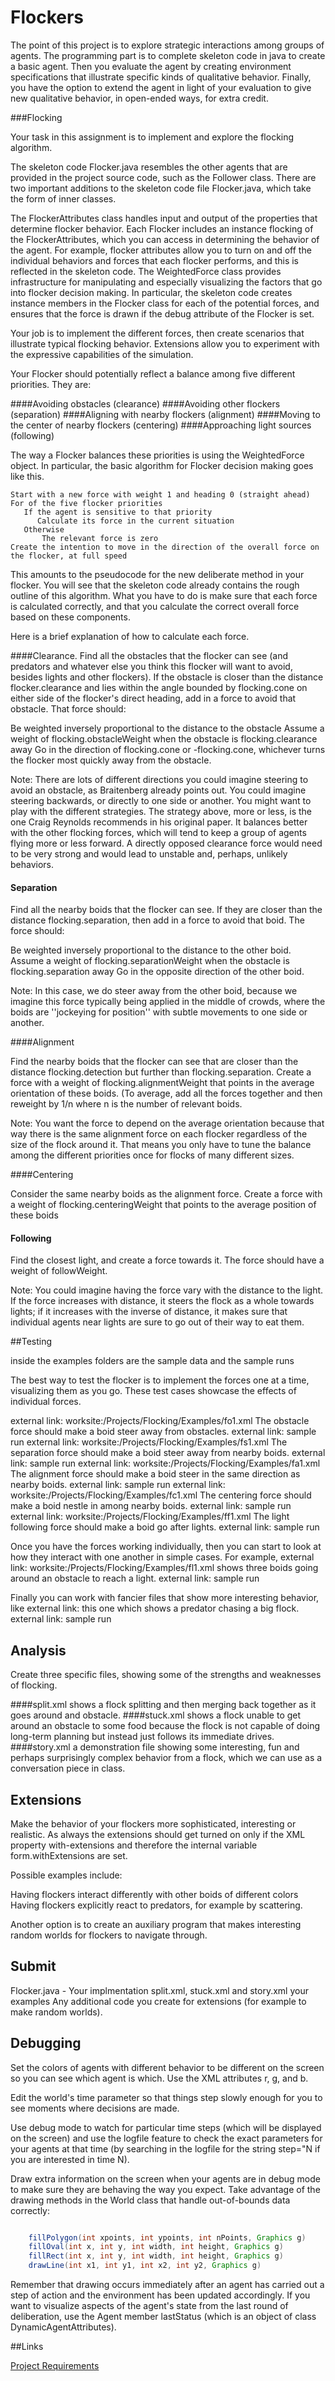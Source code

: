 # Flockers


The point of this project is to explore strategic interactions among groups of agents. The programming part is to complete skeleton code in java to create a basic agent. Then you evaluate the agent by creating environment specifications that illustrate specific kinds of qualitative behavior. Finally, you have the option to extend the agent in light of your evaluation to give new qualitative behavior, in open-ended ways, for extra credit.



###Flocking

Your task in this assignment is to implement and explore the flocking algorithm.

The skeleton code Flocker.java resembles the other agents that are provided in the project source code, such as the Follower class. There are two important additions to the skeleton code file Flocker.java, which take the form of inner classes.

The FlockerAttributes class handles input and output of the properties that determine flocker behavior. Each Flocker includes an instance flocking of the FlockerAttributes, which you can access in determining the behavior of the agent. For example, flocker attributes allow you to turn on and off the individual behaviors and forces that each flocker performs, and this is reflected in the skeleton code.
The WeightedForce class provides infrastructure for manipulating and especially visualizing the factors that go into flocker decision making. In particular, the skeleton code creates instance members in the Flocker class for each of the potential forces, and ensures that the force is drawn if the debug attribute of the Flocker is set.

Your job is to implement the different forces, then create scenarios that illustrate typical flocking behavior. Extensions allow you to experiment with the expressive capabilities of the simulation.


Your Flocker should potentially reflect a balance among five different priorities. They are:


####Avoiding obstacles (clearance)
####Avoiding other flockers (separation)
####Aligning with nearby flockers (alignment)
####Moving to the center of nearby flockers (centering)
####Approaching light sources (following)




 The way a Flocker balances these priorities is using the WeightedForce object. In particular, the basic algorithm for Flocker decision making goes like this.

```shell
Start with a new force with weight 1 and heading 0 (straight ahead)
For of the five flocker priorities
   If the agent is sensitive to that priority
      Calculate its force in the current situation
   Otherwise
       The relevant force is zero
Create the intention to move in the direction of the overall force on the flocker, at full speed

```

 This amounts to the pseudocode for the new deliberate method in your flocker. You will see that the skeleton code already contains the rough outline of this algorithm. What you have to do is make sure that each force is calculated correctly, and that you calculate the correct overall force based on these components.

Here is a brief explanation of how to calculate each force.

####Clearance.
Find all the obstacles that the flocker can see (and predators and whatever else you think this flocker will want to avoid, besides lights and other flockers). If the obstacle is closer than the distance flocker.clearance and lies within the angle bounded by flocking.cone on either side of the flocker's direct heading, add in a force to avoid that obstacle. That force should:

Be weighted inversely proportional to the distance to the obstacle
Assume a weight of flocking.obstacleWeight when the obstacle is flocking.clearance away
Go in the direction of flocking.cone or -flocking.cone, whichever turns the flocker most quickly away from the obstacle.

Note: There are lots of different directions you could imagine steering to avoid an obstacle, as Braitenberg already points out. You could imagine steering backwards, or directly to one side or another. You might want to play with the different strategies. The strategy above, more or less, is the one Craig Reynolds recommends in his original paper. It balances better with the other flocking forces, which will tend to keep a group of agents flying more or less forward. A directly opposed clearance force would need to be very strong and would lead to unstable and, perhaps, unlikely behaviors.



#### Separation

 Find all the nearby boids that the flocker can see. If they are closer than the distance flocking.separation, then add in a force to avoid that boid. The force should:

Be weighted inversely proportional to the distance to the other boid.
Assume a weight of flocking.separationWeight when the obstacle is flocking.separation away
Go in the opposite direction of the other boid.

Note: In this case, we do steer away from the other boid, because we imagine this force typically being applied in the middle of crowds, where the boids are ''jockeying for position'' with subtle movements to one side or another.

####Alignment

Find the nearby boids that the flocker can see that are closer than the distance flocking.detection but further than flocking.separation. Create a force with a weight of flocking.alignmentWeight that points in the average orientation of these boids. (To average, add all the forces together and then reweight by 1/n where n is the number of relevant boids.

Note: You want the force to depend on the average orientation because that way there is the same alignment force on each flocker regardless of the size of the flock around it. That means you only have to tune the balance among the different priorities once for flocks of many different sizes.

####Centering

Consider the same nearby boids as the alignment force. Create a force with a weight of flocking.centeringWeight that points to the average position of these boids


#### Following

Find the closest light, and create a force towards it. The force should have a weight of followWeight.

Note: You could imagine having the force vary with the distance to the light. If the force increases with distance, it steers the flock as a whole towards lights; if it increases with the inverse of distance, it makes sure that individual agents near lights are sure to go out of their way to eat them.


##Testing

inside the examples folders are the sample data and the sample runs

The best way to test the flocker is to implement the forces one at a time, visualizing them as you go. These test cases showcase the effects of individual forces.

external link: worksite:/Projects/Flocking/Examples/fo1.xml The obstacle force should make a boid steer away from obstacles. external link: sample run
external link: worksite:/Projects/Flocking/Examples/fs1.xml The separation force should make a boid steer away from nearby boids. external link: sample run
external link: worksite:/Projects/Flocking/Examples/fa1.xml The alignment force should make a boid steer in the same direction as nearby boids. external link: sample run
external link: worksite:/Projects/Flocking/Examples/fc1.xml The centering force should make a boid nestle in among nearby boids. external link: sample run
external link: worksite:/Projects/Flocking/Examples/ff1.xml The light following force should make a boid go after lights. external link: sample run

Once you have the forces working individually, then you can start to look at how they interact with one another in simple cases. For example, external link: worksite:/Projects/Flocking/Examples/fl1.xml shows three boids going around an obstacle to reach a light. external link: sample run

Finally you can work with fancier files that show more interesting behavior, like external link: this one which shows a predator chasing a big flock. external link: sample run


## Analysis

Create three specific files, showing some of the strengths and weaknesses of flocking.

####split.xml shows a flock splitting and then merging back together as it goes around and obstacle.
####stuck.xml shows a flock unable to get around an obstacle to some food because the flock is not capable of doing long-term planning but instead just follows its immediate drives.
####story.xml a demonstration file showing some interesting, fun and perhaps surprisingly complex behavior from a flock, which we can use as a conversation piece in class.

## Extensions

Make the behavior of your flockers more sophisticated, interesting or realistic. As always the extensions should get turned on only if the XML property with-extensions and therefore the internal variable form.withExtensions are set.

Possible examples include:

Having flockers interact differently with other boids of different colors
Having flockers explicitly react to predators, for example by scattering.

Another option is to create an auxiliary program that makes interesting random worlds for flockers to navigate through.

## Submit

Flocker.java - Your implmentation
split.xml, stuck.xml and story.xml your examples
Any additional code you create for extensions (for example to make random worlds).

## Debugging

Set the colors of agents with different behavior to be different on the screen so you can see which agent is which. Use the XML attributes r, g, and b.

Edit the world's time parameter so that things step slowly enough for you to see moments where decisions are made.

Use debug mode to watch for particular time steps (which will be displayed on the screen) and use the logfile feature to check the exact parameters for your agents at that time (by searching in the logfile for the string step="N if you are interested in time N).

Draw extra information on the screen when your agents are in debug mode to make sure they are behaving the way you expect. Take advantage of the drawing methods in the World class that handle out-of-bounds data correctly:

```java

    fillPolygon(int xpoints, int ypoints, int nPoints, Graphics g)
    fillOval(int x, int y, int width, int height, Graphics g)
    fillRect(int x, int y, int width, int height, Graphics g)
    drawLine(int x1, int y1, int x2, int y2, Graphics g)
```

Remember that drawing occurs immediately after an agent has carried out a step of action and the environment has been updated accordingly. If you want to visualize aspects of the agent's state from the last round of deliberation, use the Agent member lastStatus (which is an object of class DynamicAgentAttributes).





##Links

[Project Requirements](https://sakai.rutgers.edu/portal/tool/8937f6eb-00fc-444d-88f9-1e59bbd126ae?pageName=%2Fsite%2Fab466b6d-ff95-468f-a5f9-20363bea4476%2Fhw2+requirements&action=view&panel=Main&realm=%2Fsite%2Fab466b6d-ff95-468f-a5f9-20363bea4476)


[]()
